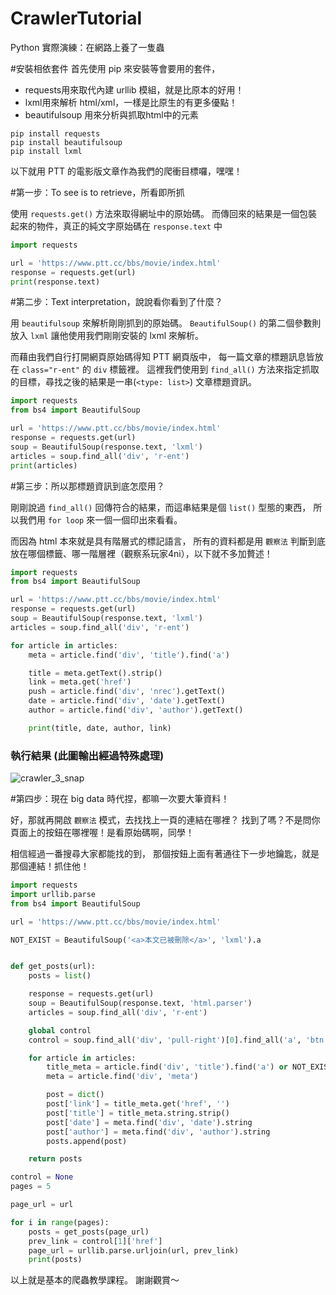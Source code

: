 # CrawlerTutorial

Python 實際演練：在網路上養了一隻蟲

#安裝相依套件
首先使用 pip 來安裝等會要用的套件，
- requests用來取代內建 urllib 模組，就是比原本的好用！
- lxml用來解析 html/xml，一樣是比原生的有更多優點！
- beautifulsoup 用來分析與抓取html中的元素

```
pip install requests
pip install beautifulsoup
pip install lxml
```

以下就用 PTT 的電影版文章作為我們的爬衝目標囉，嘿嘿！

#第一步：To see is to retrieve，所看即所抓

使用 `requests.get()` 方法來取得網址中的原始碼。
而傳回來的結果是一個包裝起來的物件，真正的純文字原始碼在 `response.text` 中

```python
import requests

url = 'https://www.ptt.cc/bbs/movie/index.html'
response = requests.get(url)
print(response.text)
```

#第二步：Text interpretation，說說看你看到了什麼？

用 `beautifulsoup` 來解析剛剛抓到的原始碼。
`BeautifulSoup()` 的第二個參數則放入 `lxml` 讓他使用我們剛剛安裝的 lxml 來解析。

而藉由我們自行打開網頁原始碼得知 PTT 網頁版中，
每一篇文章的標題訊息皆放在 `class="r-ent"` 的 `div` 標籤裡。
這裡我們使用到 `find_all()` 方法來指定抓取的目標，尋找之後的結果是一串(`<type: list>`) 文章標題資訊。

```python
import requests
from bs4 import BeautifulSoup

url = 'https://www.ptt.cc/bbs/movie/index.html'
response = requests.get(url)
soup = BeautifulSoup(response.text, 'lxml')
articles = soup.find_all('div', 'r-ent')
print(articles)
```

#第三步：所以那標題資訊到底怎麼用？

剛剛說過 `find_all()` 回傳符合的結果，而這串結果是個 `list()` 型態的東西，
所以我們用 `for loop` 來一個一個印出來看看。

而因為 html 本來就是具有階層式的標記語言，
所有的資料都是用 `觀察法` 判斷到底放在哪個標籤、哪一階層裡（觀察系玩家4ni），以下就不多加贅述！

```python
import requests
from bs4 import BeautifulSoup

url = 'https://www.ptt.cc/bbs/movie/index.html'
response = requests.get(url)
soup = BeautifulSoup(response.text, 'lxml')
articles = soup.find_all('div', 'r-ent')

for article in articles:
    meta = article.find('div', 'title').find('a')

    title = meta.getText().strip()
    link = meta.get('href')
    push = article.find('div', 'nrec').getText()
    date = article.find('div', 'date').getText()
    author = article.find('div', 'author').getText()

    print(title, date, author, link)
```

### 執行結果 (此圖輸出經過特殊處理)
![crawler_3_snap](https://raw.github.com/leVirve/CrawlerTutorial/crawler_3_snap.png)

#第四步：現在 big data 時代捏，都嘛一次要大筆資料！

好，那就再開啟 `觀察法` 模式，去找找上一頁的連結在哪裡？
找到了嗎？不是問你頁面上的按鈕在哪裡喔！是看原始碼啊，同學！

相信經過一番搜尋大家都能找的到，
那個按鈕上面有著通往下一步地鑰匙，就是那個連結！抓住他！

```python
import requests
import urllib.parse
from bs4 import BeautifulSoup

url = 'https://www.ptt.cc/bbs/movie/index.html'

NOT_EXIST = BeautifulSoup('<a>本文已被刪除</a>', 'lxml').a


def get_posts(url):
    posts = list()

    response = requests.get(url)
    soup = BeautifulSoup(response.text, 'html.parser')
    articles = soup.find_all('div', 'r-ent')

    global control
    control = soup.find_all('div', 'pull-right')[0].find_all('a', 'btn')

    for article in articles:
        title_meta = article.find('div', 'title').find('a') or NOT_EXIST
        meta = article.find('div', 'meta')

        post = dict()
        post['link'] = title_meta.get('href', '')
        post['title'] = title_meta.string.strip()
        post['date'] = meta.find('div', 'date').string
        post['author'] = meta.find('div', 'author').string
        posts.append(post)

    return posts

control = None
pages = 5

page_url = url

for i in range(pages):
    posts = get_posts(page_url)
    prev_link = control[1]['href']
    page_url = urllib.parse.urljoin(url, prev_link)
    print(posts)
```

以上就是基本的爬蟲教學課程。
謝謝觀賞～
